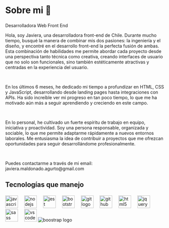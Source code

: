<h1 align="left">Sobre mi 👋</h1>

###

<p align="left">Desarrolladora Web Front End</p>

<p align="left">Hola, soy Javiera, una desarrolladora front-end de Chile. Durante mucho tiempo, busqué la manera de combinar mis dos pasiones: la ingeniería y el diseño, y encontré en el desarrollo front-end la perfecta fusión de ambas. Esta combinación de habilidades me permite abordar cada proyecto desde una perspectiva tanto técnica como creativa, creando interfaces de usuario que no solo son funcionales, sino también estéticamente atractivas y centradas en la experiencia del usuario.</p>
<br>
<p>En los últimos 6 meses, he dedicado mi tiempo a profundizar en HTML, CSS y JavaScript, desarrollando desde landing pages hasta integraciones con APIs. Ha sido increíble ver mi progreso en tan poco tiempo, lo que me ha motivado aún más a seguir aprendiendo y creciendo en este campo.</p>
<br>
<p>En lo personal, he cultivado un fuerte espíritu de trabajo en equipo, iniciativa y proactividad. Soy una persona responsable, organizada y sociable, lo que me permite adaptarme rápidamente a nuevos entornos laborales. Me entusiasma la idea de contribuir a proyectos que me ofrezcan oportunidades para seguir desarrollándome profesionalmente.</p>
<br>
<p>Puedes contactarme a través de mi email: javiera.maldonado.agurto@gmail.com</p>


<h2 align="left">Tecnologías que manejo</h2>

###

<div align="left">
  <img src="https://img.shields.io/badge/JSS-F7DF1E?style=for-the-badge&logo=JSS&logoColor=white" height="40" alt="javascript logo"  />
  <img width="12" />
  <img src="https://cdn.jsdelivr.net/gh/devicons/devicon/icons/nodejs/nodejs-original.svg" height="40" alt="nodejs logo"  />
  <img width="12" />
  <img src="https://cdn.jsdelivr.net/gh/devicons/devicon/icons/jest/jest-plain.svg" height="40" alt="jest logo"  />
  <img width="12" />
  <img src="https://cdn.jsdelivr.net/gh/devicons/devicon/icons/bootstrap/bootstrap-original.svg" height="40" alt="bootstrap logo"  />
  <img width="12" />
  <img src="https://cdn.jsdelivr.net/gh/devicons/devicon/icons/git/git-original.svg" height="40" alt="git logo"  />
  <img width="12" />
  <img src="https://cdn.jsdelivr.net/gh/devicons/devicon/icons/github/github-original.svg" height="40" alt="github logo"  />
  <img width="12" />
  <img src="https://cdn.jsdelivr.net/gh/devicons/devicon/icons/html5/html5-original.svg" height="40" alt="html5 logo"  />
  <img width="12" />
  <img src="https://cdn.jsdelivr.net/gh/devicons/devicon/icons/jquery/jquery-original.svg" height="40" alt="jquery logo"  />
  <img width="12" />
  <img src="https://cdn.jsdelivr.net/gh/devicons/devicon/icons/sass/sass-original.svg" height="40" alt="sass logo"  />
  <img width="12" />
  <img src="https://cdn.jsdelivr.net/gh/devicons/devicon/icons/vscode/vscode-original.svg" height="40" alt="vscode logo"  />
<img src="https://img.shields.io/badge/Bootstrap-563D7C?style=for-the-badge&logo=bootstrap&logoColor=white" alt="boostrap logo"  />

</div>

###
